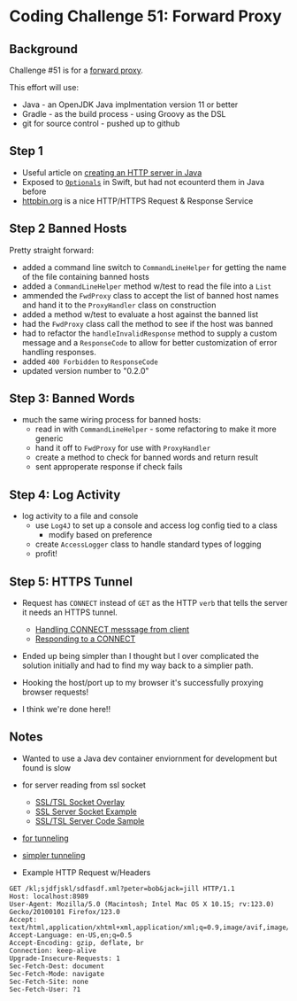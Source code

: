 # Coding Challenge 51: Forward Proxy

## Background
Challenge #51 is for a [forward proxy](https://codingchallenges.substack.com/p/coding-challenge-51-http-forward). 

This effort will use:
- Java - an OpenJDK Java implmentation version 11 or better
- Gradle - as the build process - using Groovy as the DSL
- git for source control - pushed up to github

## Step 1
- Useful article on [creating an HTTP server in Java](https://rjlfinn.medium.com/creating-a-http-server-in-java-9b6af7f9b3cd)
- Exposed to [`Optionals`](https://docs.oracle.com/javase/8/docs/api/java/util/Optional.html) in Swift, but had not ecounterd them in Java before
- [httpbin.org](http://httpbin.org/) is a nice HTTP/HTTPS Request & Response Service


## Step 2 Banned Hosts
Pretty straight forward:
- added a command line switch to `CommandLineHelper` for getting the name of the file containing banned hosts
- added a `CommandLineHelper` method w/test to read the file into a `List`
- ammended the `FwdProxy` class to accept the list of banned host names and hand it to the `ProxyHandler` class on construction
- added a method w/test to evaluate a host against the banned list
- had the `FwdProxy` class call the method to see if the host was banned
- had to refactor the `handleInvalidResponse` method to supply a custom message and a `ResponseCode` to allow for better customization of error handling responses.
- added `400 Forbidden` to `ResponseCode`
- updated version number to "0.2.0"


## Step 3: Banned Words
- much the same wiring process for banned hosts:
    - read in with `CommandLineHelper` - some refactoring to make it more generic
    - hand it off to `FwdProxy` for use with `ProxyHandler`
    - create a method to check for banned words and return result
    - sent approperate response if check fails


## Step 4: Log Activity
- log activity to a file and console
    - use `Log4J` to set up a console and access log config tied to a class
        - modify based on preference
    - create `AccessLogger` class to handle standard types of logging
    - profit!

## Step 5: HTTPS Tunnel
- Request has `CONNECT` instead of `GET` as the HTTP `verb` that tells the server it needs an HTTPS tunnel.
    - [Handling CONNECT messsage from client](https://greenbytes.de/tech/webdav/draft-ietf-httpbis-p2-semantics-26.html#CONNECT)
    - [Responding to a CONNECT](https://stackoverflow.com/questions/28495938/how-do-i-respond-to-a-connect-method-request-in-a-proxy-server-using-socket-in)
    
- Ended up being simpler than I thought but I over complicated the solution initially and had to find my way back to a simplier path.
- Hooking the host/port up to my browser it's successfully proxying browser requests!
- I think we're done here!!

## Notes
- Wanted to use a Java dev container enviornment for development but found is slow

- for server reading from ssl socket
    - [SSL/TSL Socket Overlay](https://docs.oracle.com/javase/7/docs/api/javax/net/ssl/SSLSocketFactory.html#createSocket%28java.net.Socket,%20java.lang.String,%20int,%20boolean%29)
    - [SSL Server Socket Example](https://stackoverflow.com/questions/47068155/is-it-possible-to-use-java-serversocket-to-accept-https-requests)
    - [SSL/TSL Server Code Sample](http://www.java2s.com/Tutorial/Java/0490__Security/HttpsSocketClient.htm)

- [for tunneling](https://github.com/mukatee/java-tcp-tunnel/blob/master/src/net/kanstren/tcptunnel/forwarder/TCPTunnel.java)
- [simpler tunneling](https://stackoverflow.com/questions/18273703/tunneling-two-socket-client-in-java)

- Example HTTP Request w/Headers

```
GET /kl;sjdfjskl/sdfasdf.xml?peter=bob&jack=jill HTTP/1.1
Host: localhost:8989
User-Agent: Mozilla/5.0 (Macintosh; Intel Mac OS X 10.15; rv:123.0) Gecko/20100101 Firefox/123.0
Accept: text/html,application/xhtml+xml,application/xml;q=0.9,image/avif,image/webp,*/*;q=0.8
Accept-Language: en-US,en;q=0.5
Accept-Encoding: gzip, deflate, br
Connection: keep-alive
Upgrade-Insecure-Requests: 1
Sec-Fetch-Dest: document
Sec-Fetch-Mode: navigate
Sec-Fetch-Site: none
Sec-Fetch-User: ?1
```

